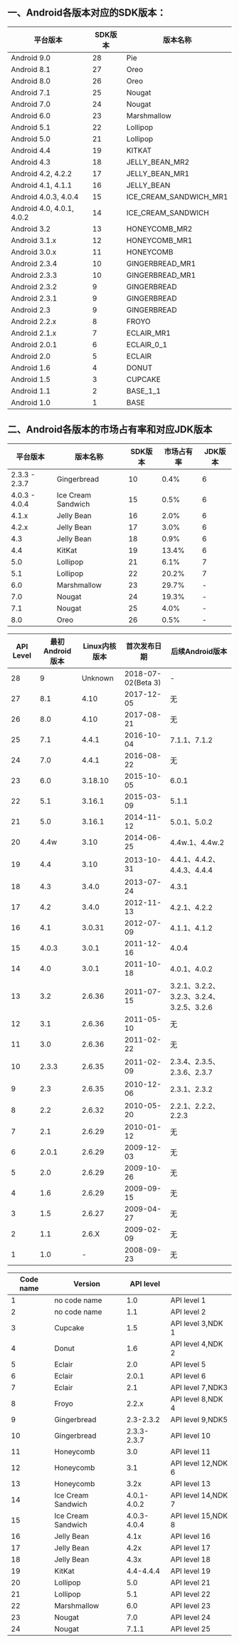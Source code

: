 ## 一、Android各版本对应的SDK版本：

| 平台版本                  | SDK版本 | 版本名称               |
| ------------------------- | ------- | ---------------------- |
| Android 9.0               | 28      | Pie                    |
| Android 8.1               | 27      | Oreo                   |
| Android 8.0               | 26      | Oreo                   |
| Android 7.1               | 25      | Nougat                 |
| Android 7.0               | 24      | Nougat                 |
| Android 6.0               | 23      | Marshmallow            |
| Android 5.1               | 22      | Lollipop               |
| Android 5.0               | 21      | Lollipop               |
| Android 4.4               | 19      | KITKAT                 |
| Android 4.3               | 18      | JELLY_BEAN_MR2         |
| Android 4.2, 4.2.2        | 17      | JELLY_BEAN_MR1         |
| Android 4.1, 4.1.1        | 16      | JELLY_BEAN             |
| Android 4.0.3, 4.0.4      | 15      | ICE_CREAM_SANDWICH_MR1 |
| Android 4.0, 4.0.1, 4.0.2 | 14      | ICE_CREAM_SANDWICH     |
| Android 3.2               | 13      | HONEYCOMB_MR2          |
| Android 3.1.x             | 12      | HONEYCOMB_MR1          |
| Android 3.0.x             | 11      | HONEYCOMB              |
| Android 2.3.4             | 10      | GINGERBREAD_MR1        |
| Android 2.3.3             | 10      | GINGERBREAD_MR1        |
| Android 2.3.2             | 9       | GINGERBREAD            |
| Android 2.3.1             | 9       | GINGERBREAD            |
| Android 2.3               | 9       | GINGERBREAD            |
| Android 2.2.x             | 8       | FROYO                  |
| Android 2.1.x             | 7       | ECLAIR_MR1             |
| Android 2.0.1             | 6       | ECLAIR_0_1             |
| Android 2.0               | 5       | ECLAIR                 |
| Android 1.6               | 4       | DONUT                  |
| Android 1.5               | 3       | CUPCAKE                |
| Android 1.1               | 2       | BASE_1_1               |
| Android 1.0               | 1       | BASE                   |

## 二、Android各版本的市场占有率和对应JDK版本

| 平台版本      | 版本名称           | SDK版本 | 市场占有率 | JDK版本 |
| ------------- | ------------------ | ------- | ---------- | ------- |
| 2.3.3 - 2.3.7 | Gingerbread        | 10      | 0.4%       | 6       |
| 4.0.3 - 4.0.4 | Ice Cream Sandwich | 15      | 0.5%       | 6       |
| 4.1.x         | Jelly Bean         | 16      | 2.0%       | 6       |
| 4.2.x         | Jelly Bean         | 17      | 3.0%       | 6       |
| 4.3           | Jelly Bean         | 18      | 0.9%       | 6       |
| 4.4           | KitKat             | 19      | 13.4%      | 6       |
| 5.0           | Lollipop           | 21      | 6.1%       | 7       |
| 5.1           | Lollipop           | 22      | 20.2%      | 7       |
| 6.0           | Marshmallow        | 23      | 29.7%      | -       |
| 7.0           | Nougat             | 24      | 19.3%      | -       |
| 7.1           | Nougat             | 25      | 4.0%       | -       |
| 8.0           | Oreo               | 26      | 0.5%       | -       |

| API Level | 最初Android版本 | Linux内核版本 | 首次发布日期       | 后续Android版本                          |
| --------- | --------------- | ------------- | ------------------ | ---------------------------------------- |
| 28        | 9               | Unknown       | 2018-07-02(Beta 3) | -                                        |
| 27        | 8.1             | 4.10          | 2017-12-05         | 无                                       |
| 26        | 8.0             | 4.10          | 2017-08-21         | 无                                       |
| 25        | 7.1             | 4.4.1         | 2016-10-04         | 7.1.1、7.1.2                             |
| 24        | 7.0             | 4.4.1         | 2016-08-22         | 无                                       |
| 23        | 6.0             | 3.18.10       | 2015-10-05         | 6.0.1                                    |
| 22        | 5.1             | 3.16.1        | 2015-03-09         | 5.1.1                                    |
| 21        | 5.0             | 3.16.1        | 2014-11-12         | 5.0.1、5.0.2                             |
| 20        | 4.4w            | 3.10          | 2014-06-25         | 4.4w.1、4.4w.2                           |
| 19        | 4.4             | 3.10          | 2013-10-31         | 4.4.1、4.4.2、4.4.3、4.4.4               |
| 18        | 4.3             | 3.4.0         | 2013-07-24         | 4.3.1                                    |
| 17        | 4.2             | 3.4.0         | 2012-11-13         | 4.2.1、4.2.2                             |
| 16        | 4.1             | 3.0.31        | 2012-07-09         | 4.1.1、4.1.2                             |
| 15        | 4.0.3           | 3.0.1         | 2011-12-16         | 4.0.4                                    |
| 14        | 4.0             | 3.0.1         | 2011-10-18         | 4.0.1、4.0.2                             |
| 13        | 3.2             | 2.6.36        | 2011-07-15         | 3.2.1、3.2.2、3.2.3、3.2.4、3.2.5、3.2.6 |
| 12        | 3.1             | 2.6.36        | 2011-05-10         | 无                                       |
| 11        | 3.0             | 2.6.36        | 2011-02-22         | 无                                       |
| 10        | 2.3.3           | 2.6.35        | 2011-02-09         | 2.3.4、2.3.5、2.3.6、2.3.7               |
| 9         | 2.3             | 2.6.35        | 2010-12-06         | 2.3.1、2.3.2                             |
| 8         | 2.2             | 2.6.32        | 2010-05-20         | 2.2.1、2.2.2、2.2.3                      |
| 7         | 2.1             | 2.6.29        | 2010-01-12         | 无                                       |
| 6         | 2.0.1           | 2.6.29        | 2009-12-03         | 无                                       |
| 5         | 2.0             | 2.6.29        | 2009-10-26         | 无                                       |
| 4         | 1.6             | 2.6.29        | 2009-09-15         | 无                                       |
| 3         | 1.5             | 2.6.27        | 2009-04-27         | 无                                       |
| 2         | 1.1             | 2.6.X         | 2009-02-09         | 无                                       |
| 1         | 1.0             | -             | 2008-09-23         | 无                                       |

| Code name | Version            | API level   |                    |
| --------- | ------------------ | ----------- | ------------------ |
| 1         | no code name       | 1.0         | API level 1        |
| 2         | no code name       | 1.1         | API level 2        |
| 3         | Cupcake            | 1.5         | API level 3,NDK 1  |
| 4         | Donut              | 1.6         | API level 4,NDK 2  |
| 5         | Eclair             | 2.0         | API level 5        |
| 6         | Eclair             | 2.0.1       | API level 6        |
| 7         | Eclair             | 2.1         | API level 7,NDK3   |
| 8         | Froyo              | 2.2.x       | API level 8,NDK 4  |
| 9         | Gingerbread        | 2.3-2.3.2   | API level 9,NDK5   |
| 10        | Gingerbread        | 2.3.3-2.3.7 | API level 10       |
| 11        | Honeycomb          | 3.0         | API level 11       |
| 12        | Honeycomb          | 3.1         | API level 12,NDK 6 |
| 13        | Honeycomb          | 3.2x        | API level 13       |
| 14        | Ice Cream Sandwich | 4.0.1-4.0.2 | API level 14,NDK 7 |
| 15        | Ice Cream Sandwich | 4.0.3-4.0.4 | API level 15,NDK 8 |
| 16        | Jelly Bean         | 4.1x        | API level 16       |
| 17        | Jelly Bean         | 4.2x        | API level 17       |
| 18        | Jelly Bean         | 4.3x        | API level 18       |
| 19        | KitKat             | 4.4-4.4.4   | API level 19       |
| 20        | Lollipop           | 5.0         | API level 21       |
| 21        | Lollipop           | 5.1         | API level 22       |
| 22        | Marshmallow        | 6.0         | API level 23       |
| 23        | Nougat             | 7.0         | API level 24       |
| 24        | Nougat             | 7.1.1       | API level 25       |